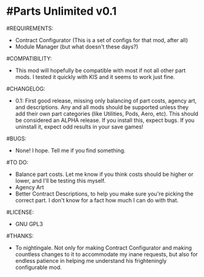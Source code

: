 #Parts Unlimited v0.1
==============

#REQUIREMENTS:
- Contract Configurator (This is a set of configs for that mod, after all)
- Module Manager (but what doesn't these days?)

#COMPATIBILITY:
- This mod will hopefully be compatible with most if not all other part mods. I tested it quickly with KIS and it seems to work just fine.

#CHANGELOG:
- 0.1: First good release, missing only balancing of part costs, agency art, and descriptions. Any and all mods should be supported unless they add their own part categories (like Utilities, Pods, Aero, etc). This should be considered an ALPHA release. If you install this, expect bugs. If you uninstall it, expect odd results in your save games!

#BUGS:
- None! I hope. Tell me if you find something.

#TO DO:
- Balance part costs. Let me know if you think costs should be higher or lower, and I'll be testing this myself.
- Agency Art
- Better Contract Descriptions, to help you make sure you're picking the correct part. I don't know for a fact how much I can do with that.

#LICENSE:
- GNU GPL3

#THANKS:
- To nightingale. Not only for making Contract Configurator and making countless changes to it to accommodate my inane requests, but also for endless patience in helping me understand his frighteningly configurable mod.
